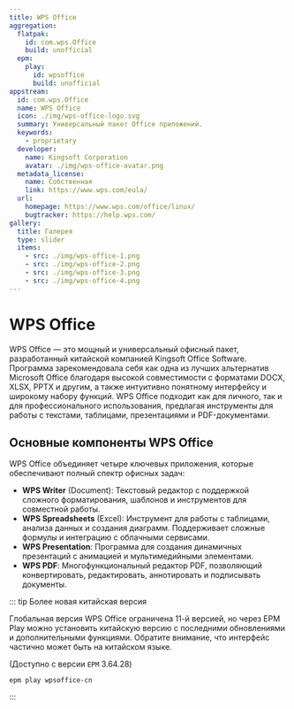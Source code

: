 ```yaml
---
title: WPS Office
aggregation:
  flatpak:
    id: com.wps.Office
    build: unofficial
  epm:
    play:
      id: wpsoffice
      build: unofficial
appstream:
  id: com.wps.Office
  name: WPS Office
  icon: ./img/wps-office-logo.svg
  summary: Универсальный пакет Office приложений.
  keywords:
    - proprietary
  developer:
    name: Kingsoft Corporation
    avatar: ./img/wps-office-avatar.png
  metadata_license:
    name: Собственная
    link: https://www.wps.com/eula/
  url:
    homepage: https://www.wps.com/office/linux/
    bugtracker: https://help.wps.com/
gallery:
  title: Галерея
  type: slider
  items:
    - src: ./img/wps-office-1.png
    - src: ./img/wps-office-2.png
    - src: ./img/wps-office-3.png
    - src: ./img/wps-office-4.png
---
```


# WPS Office

WPS Office — это мощный и универсальный офисный пакет, разработанный китайской компанией Kingsoft Office Software. Программа зарекомендовала себя как одна из лучших альтернатив Microsoft Office благодаря высокой совместимости с форматами DOCX, XLSX, PPTX и другим, а также интуитивно понятному интерфейсу и широкому набору функций. WPS Office подходит как для личного, так и для профессионального использования, предлагая инструменты для работы с текстами, таблицами, презентациями и PDF-документами.

<GalleryALT />

## Основные компоненты WPS Office

WPS Office объединяет четыре ключевых приложения, которые обеспечивают полный спектр офисных задач:

- **WPS Writer** (Document): Текстовый редактор с поддержкой сложного форматирования, шаблонов и инструментов для совместной работы.
- **WPS Spreadsheets** (Excel): Инструмент для работы с таблицами, анализа данных и создания диаграмм. Поддерживает сложные формулы и интеграцию с облачными сервисами.
- **WPS Presentation**: Программа для создания динамичных презентаций с анимацией и мультимедийными элементами.
- **WPS PDF**: Многофункциональный редактор PDF, позволяющий конвертировать, редактировать, аннотировать и подписывать документы.

<!--@include: @apps/.parts/install/content-epm-play.md-->

::: tip Более новая китайская версия

Глобальная версия WPS Office ограничена 11-й версией, но через EPM Play можно установить китайскую версию с последними обновлениями и дополнительными функциями. Обратите внимание, что интерфейс частично может быть на китайском языке.

(Доступно с версии `EPM` 3.64.28)

```shell
epm play wpsoffice-cn
```

:::

<!--@include: @apps/.parts/install/content-flatpak.md-->
